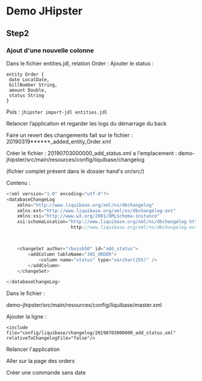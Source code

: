 # Demo JHipster

## Step2

### Ajout d'une nouvelle colonne

Dans le fichier entities.jdl, relation Order :
Ajouter le status :

```
entity Order {
 date LocalDate,
 billNumber String,
 amount Double,
 status String
}
```

Puis : `jhipster import-jdl entities.jdl`

Relancer l’application et regarder les logs du démarrage du back

Faire un revert des changements fait sur le fichier :
20190319******_added_entity_Order.xml

Créer le fichier : 20190703000000_add_status.xml
a l'emplacement : demo-jhipster/src/main/resources/config/liquibase/changelog

(fichier complet présent dans le dossier hand's on/src/)

Contenu :

```java
<?xml version="1.0" encoding="utf-8"?>
<databaseChangeLog
    xmlns="http://www.liquibase.org/xml/ns/dbchangelog"
    xmlns:ext="http://www.liquibase.org/xml/ns/dbchangelog-ext"
    xmlns:xsi="http://www.w3.org/2001/XMLSchema-instance"
    xsi:schemaLocation="http://www.liquibase.org/xml/ns/dbchangelog http://www.liquibase.org/xml/ns/dbchangelog/dbchangelog-3.5.xsd
                        http://www.liquibase.org/xml/ns/dbchangelog-ext http://www.liquibase.org/xml/ns/dbchangelog/dbchangelog-ext.xsd">



    <changeSet author="rboisb50" id="add_status">
        <addColumn tableName="JHI_ORDER">
            <column name="status" type="varchar(255)" />
        </addColumn>
    </changeSet>

</databaseChangeLog>
```

Dans le fichier :

demo-jhipster/src/main/resources/config/liquibase/master.xml

Ajouter la ligne :

`<include file="config/liquibase/changelog/20190703000000_add_status.xml" relativeToChangelogFile="false"/>`

Relancer l'application

Aller sur la page des orders

Créer une commande sans date
